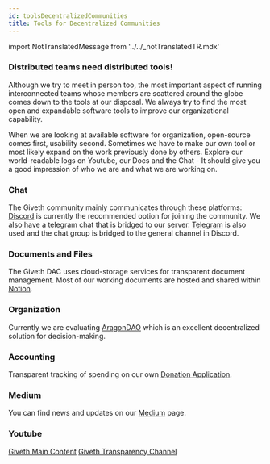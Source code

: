 ```yaml
---
id: toolsDecentralizedCommunities
title: Tools for Decentralized Communities
---
```


import NotTranslatedMessage from '../../_notTranslatedTR.mdx'

<NotTranslatedMessage />

### Distributed teams need distributed tools!

Although we try to meet in person too, the most important aspect of running interconnected teams whose members are scattered around the globe comes down to the tools at our disposal. We always try to find the most open and expandable software tools to improve our organizational capability.

When we are looking at available software for organization, open-source comes first, usability second. Sometimes we have to make our own tool or most likely expand on the work previously done by others. Explore our world-readable logs on Youtube, our Docs and the Chat - It should give you a good impression of who we are and what we are working on.

### Chat
The Giveth community mainly communicates through these platforms:
[Discord](https://discord.gg/DAFkKdkykr) is currently the recommended option for joining the community. We also have a telegram chat that is bridged to our server.
[Telegram](https://t.me/Givethio) is also used and the chat group is bridged to the general channel in Discord.

### Documents and Files
The Giveth DAC uses cloud-storage services for transparent document management. Most of our working documents are hosted and shared within [Notion](https://www.notion.so/giveth/Giveth-2c97e0eca91e43238565c8f79dfe5e8d).

### Organization
Currently we are evaluating [AragonDAO](https://aragon.1hive.org/#/giveth/) which is an excellent decentralized solution for decision-making.

### Accounting
Transparent tracking of spending on our own [Donation Application](https://trace.giveth.io/community/giveth-dac).

### Medium
You can find news and updates on our [Medium](https://medium.com/giveth) page.

### Youtube
[Giveth Main Content](https://www.youtube.com/givethio)
[Giveth Transparency Channel](https://www.youtube.com/channel/UCdqmP4axeI1hNmX20aZsOwg)
